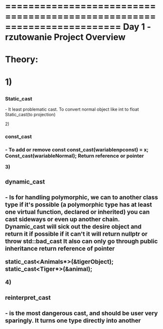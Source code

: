 ========================================================================
Day 1 - rzutowanie Project Overview
========================================================================

<h1>Theory:<h1>

1)<h3>Static_cast</h3> - It least problematic cast.
To convert normal object like int to float
Static_cast<whatWeWant>(to projection)

2)<h3>const_cast<h3> - To add or remove const
const_cast<whatWeWant>(wariablenpconst) = x;
Const_cast<const whatWeWant>(wariableNormal);
Return reference or pointer

3)<h3>dynamic_cast<h3> - Is for handling polymorphic,
we can to another class type if it's possible
(a polymorphic type has at least one 
virtual function, declared or inherited)
you can cast sideways or even up another chain.
Dynamic_cast will sick out the desire object 
and return it if possible if it can't it will
return nullptr or throw std::bad_cast
It also can only go through public inheritance
return reference of pointer

static_cast<Animals*>(&tigerObject);
static_cast<Tiger*>(&animal);

4)<h3>reinterpret_cast<h3> - is the most dangerous cast,
and should be user very sparingly.
It turns one type directly into another